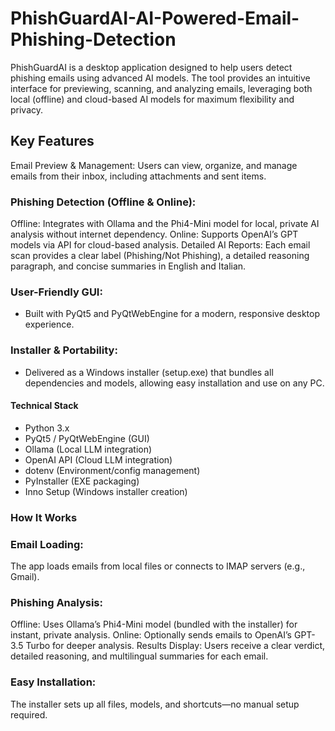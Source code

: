 # PhishGuardAI-AI-Powered-Email-Phishing-Detection
PhishGuardAI is a desktop application designed to help users detect phishing emails using advanced AI models. The tool provides an intuitive interface for previewing, scanning, and analyzing emails, leveraging both local (offline) and cloud-based AI models for maximum flexibility and privacy.


## Key Features
Email Preview & Management:
Users can view, organize, and manage emails from their inbox, including attachments and sent items.

### Phishing Detection (Offline & Online):

Offline: Integrates with Ollama and the Phi4-Mini model for local, private AI analysis without internet dependency.
Online: Supports OpenAI’s GPT models via API for cloud-based analysis.
Detailed AI Reports:
Each email scan provides a clear label (Phishing/Not Phishing), a detailed reasoning paragraph, and concise summaries in English and Italian.

### User-Friendly GUI:
* Built with PyQt5 and PyQtWebEngine for a modern, responsive desktop experience.

### Installer & Portability:
* Delivered as a Windows installer (setup.exe) that bundles all dependencies and models, allowing easy installation and use on any PC.

#### Technical Stack
* Python 3.x
*  PyQt5 / PyQtWebEngine (GUI)
* Ollama (Local LLM integration)
* OpenAI API (Cloud LLM integration)
* dotenv (Environment/config management)
* PyInstaller (EXE packaging)
* Inno Setup (Windows installer creation)

### How It Works
### Email Loading:
The app loads emails from local files or connects to IMAP servers (e.g., Gmail).

### Phishing Analysis:

Offline: Uses Ollama’s Phi4-Mini model (bundled with the installer) for instant, private analysis.
Online: Optionally sends emails to OpenAI’s GPT-3.5 Turbo for deeper analysis.
Results Display:
Users receive a clear verdict, detailed reasoning, and multilingual summaries for each email.

### Easy Installation:
The installer sets up all files, models, and shortcuts—no manual setup required.

